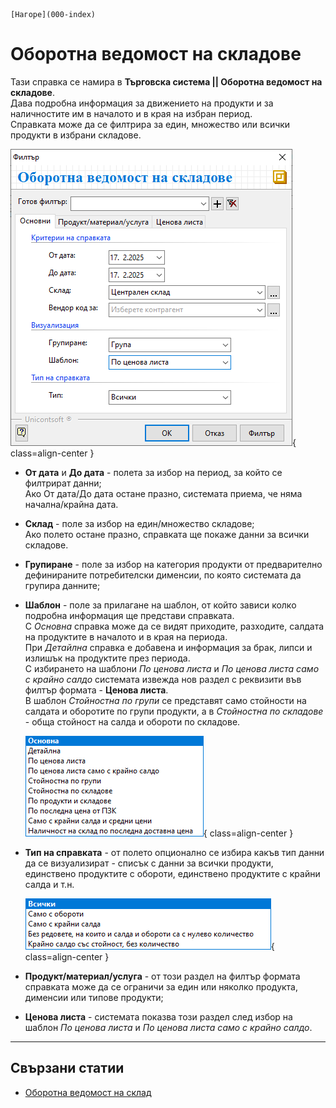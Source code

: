 ```{only} html
[Нагоре](000-index)
```

# Оборотна ведомост на складове

Тази справка се намира в **Търговска система || Оборотна ведомост на складове**.  
Дава подробна информация за движението на продукти и за наличностите им в началото и в края на избран период.  
Справката може да се филтрира за един, множество или всички продукти в избрани складове.  

![](903-turnover-sheet-warhouse1.png){ class=align-center }

 - **От дата** и **До дата** - полета за избор на период, за който се филтрират данни;  
 Ако От дата/До дата остане празно, системата приема, че няма начална/крайна дата.  

 - **Склад** - поле за избор на един/множество складове;    
 Ако полето остане празно, справката ще покаже данни за всички складове.  

 - **Групиране** - поле за избор на категория продукти от предварително дефинираните потребителски дименсии, по която системата да групира данните;   

 - **Шаблон** - поле за прилагане на шаблон, от който зависи колко подробна информация ще представи справката.  
 С *Основна* справка може да се видят приходите, разходите, салдата на продуктите в началото и в края на периода.  
 При *Детайлна* справка е добавена и информация за брак, липси и излишък на продуктите през периода.  
 С избирането на шаблони *По ценова листа* и *По ценова листа само с крайно салдо* системата извежда нов раздел с реквизити във филтър формата - **Ценова листа**.  
 В шаблон *Стойностна по групи* се представят само стойности на салдата и оборотите по групи продукти, а в *Стойностна по складове* - обща стойност на салда и обороти по складове. 

    ![](903-turnover-sheet-warhouse2.png){ class=align-center }

 - **Тип на справката** - от полето опционално се избира какъв тип данни да се визуализират - списък с данни за всички продукти, единствено продуктите с обороти, единствено продуктите с крайни салда и т.н.  

    ![](903-turnover-sheet-warhouse3.png){ class=align-center }

 - **Продукт/материал/услуга** - от този раздел на филтър формата справката може да се ограничи за един или няколко продукта, дименсии или типове продукти;  

- **Ценова листа** - системата показва този раздел след избор на шаблон *По ценова листа* и *По ценова листа само с крайно салдо*.  

___  
## Свързани статии

- [Оборотна ведомост на склад](https://www.unicontsoft.com/cms/node/158)